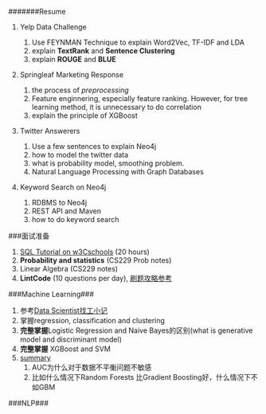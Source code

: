 #######Resume

1. Yelp Data Challenge
    1. Use FEYNMAN Technique to explain Word2Vec, TF-IDF and LDA
    2. explain **TextRank** and **Sentence Clustering**
    3. explain **ROUGE** and **BLUE**

2. Springleaf Marketing Response
    1. the process of *preprocessing*
    2. Feature enginnering, especially feature ranking. However, for tree learning method, it is unnecessary to do correlation
    3. explain the principle of XGBoost

3. Twitter Answerers
    1. Use a few sentences to explain Neo4j
    2. how to model the twitter data
    3. what is probability model, smoothing problem. 
    4. Natural Language Processing with Graph Databases

4. Keyword Search on Neo4j
    1. RDBMS to Neo4j
    2. REST API and Maven
    3. how to do keyword search 

###面试准备
1. [SQL Tutorial on w3Cschools](http://www.w3schools.com/sql/default.asp) (20 hours)
2. **Probability and statistics** (CS229 Prob notes)
3. Linear Algebra (CS229 notes)
4. **LintCode** (10 questions per day), [刷题攻略参考](http://www.1point3acres.com/bbs/thread-191233-1-1.html)


###Machine Learning###
1. 参考[Data Scientist找工小记](http://www.1point3acres.com/bbs/forum.php?mod=viewthread&tid=187357&extra=page%3D1%26filter%3Dtypeid%26typeid%3D35%26sortid%3D192&page=1)
2. 掌握regression, classification and clustering 
3. **完整掌握**Logistic Regression and Naive Bayes的区别(what is generative model and discriminant model)
4. **完整掌握** XGBoost and SVM
5. [summary](https://docs.google.com/document/d/1u9GUP_YXEkQ5VAO01I-foU5W2lAUwdjf4npzKVqtxWY/edit?usp=sharing)
    1. AUC为什么对于数据不平衡问题不敏感
    2. 比如什么情况下Random Forests 比Gradient Boosting好，什么情况下不如GBM

###NLP###

